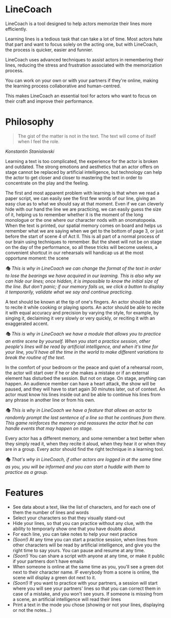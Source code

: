 
# LineCoach

LineCoach is a tool designed to help actors memorize their lines more efficiently. 

Learning lines is a tedious task that can take a lot of time. Most actors hate that part and want to focus solely on the acting one, but with LineCoach, the process is quicker, easier and funnier. 

LineCoach uses advanced techniques to assist actors in remembering their lines, reducing the stress and frustration associated with the memorization process. 

You can work on your own or with your partners if they're online, making the learning process collaborative and human-centred.

This makes LineCoach an essential tool for actors who want to focus on their craft and improve their performance.

# Philosophy

> The gist of the matter is not in the text. The text will come of itself when I feel the role.

_Konstantin Stanislavski_


Learning a text is too complicated, the experience for the actor is broken and outdated. The strong emotions and aesthetics that an actor offers on stage cannot be replaced by artificial intelligence, but technology can help the actor to get closer and closer to mastering the text in order to concentrate on the play and the feeling.


The first and most apparent problem with learning is that when we read a paper script, we can easily see the first few words of our line, giving an easy clue as to what we should say at that moment. Even if we can cleverly hide with our hand the line we are practicing, we can easily guess the size of it, helping us to remember whether it is the moment of the long monologue or the one where our character nods with an onomatopoeia.
When the text is printed, our spatial memory comes on board and helps us remember what we are saying when we get to the bottom of page 3, or just before the start of scene 4 of Act II.
This is all part of a normal process of our brain using techniques to remember. But the sheet will not be on stage on the day of the performance, so all these tricks will become useless, a convenient shortcut in our rehearsals will handicap us at the most opportune moment: the scene

_🎭 This is why in LineCoach we can change the format of the text in order to lose the bearings we have acquired in our learning. This is also why we can hide our lines; once hidden, it is impossible to know the initial size of the line. But don't panic; if our memory fails us, we click a button to display it temporarily, validate what we say and continue practicing._

A text should be known at the tip of one's fingers. An actor should be able to recite it while cooking or playing sports. An actor should be able to recite it with equal accuracy and precision by varying the style, for example, by singing it, declaiming it very slowly or very quickly, or reciting it with an exaggerated accent.

_🎭 This is why in LineCoach we have a module that allows you to practice an entire scene by yourself. When you start a practice session, other people's lines will be read by artificial intelligence, and when it's time for your line, you'll have all the time in the world to make different variations to break the routine of the text._


In the comfort of your bedroom or the peace and quiet of a rehearsal room, the actor will start over if he or she makes a mistake or if an external element has disturbed the session. But not on stage. On stage, anything can happen. An audience member can have a heart attack, the show will be paused, and they will have to start again 30 minutes later, out of context. An actor must know his lines inside out and be able to continue his lines from any phrase in another line or from his own.

_🎭 This is why in LineCoach we have a feature that allows an actor to randomly prompt the last sentence of a line so that he continues from there. This game reinforces the memory and reassures the actor that he can handle events that may happen on stage._


Every actor has a different memory, and some remember a text better when they simply read it, when they recite it aloud, when they hear it or when they are in a group. Every actor should find the right technique in a learning tool.

_🎭 That's why in LineCoach, if other actors are logged in at the same time as you, you will be informed and you can start a huddle with them to practice as a group._

# Features

- See data about a text, like the list of characters, and for each one of them the number of lines and words
- Select your characters so that they visually stand-out
- Hide your lines, so that you can practice without any clue, with the ability to temporarly show one that you have doubts about
- For each line, you can take notes to help your next practice
- _(Soon!)_ At any time you can start a practice session, when lines from other characters will be read by artificial intelligence, and give you the right time to say yours. You can pause and resume at any time.
- _(Soon!)_ You can share a script with anyone at any time, or make it public if your partners don't have emails
- When someone is online at the same time as you, you'll see a green dot next to their character name. IF everybody from a scene is online, the scene will display a green dot next to it.
- _(Soon!)_ If you want to practice with your partners, a session will start where you will see your partners' lines so that you can correct them in case of a mistake, and you won't see yours. If someone is missing from a scene, an artificial intelligence will read their lines
- Print a text in the mode you chose (showing or not your lines, displaying or not the notes...)

